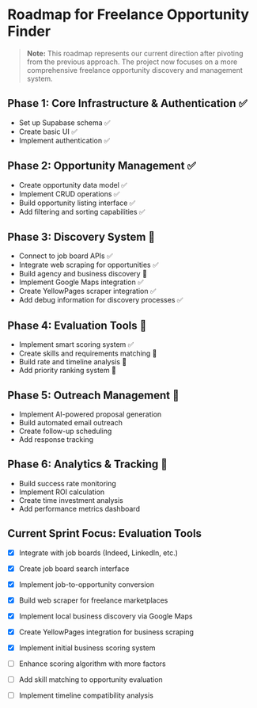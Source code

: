 
# Roadmap for Freelance Opportunity Finder

> **Note:** This roadmap represents our current direction after pivoting from the previous approach. The project now focuses on a more comprehensive freelance opportunity discovery and management system.

## **Phase 1: Core Infrastructure & Authentication ✅**
- Set up Supabase schema ✅
- Create basic UI ✅
- Implement authentication ✅

## **Phase 2: Opportunity Management ✅**
- Create opportunity data model ✅
- Implement CRUD operations ✅
- Build opportunity listing interface ✅
- Add filtering and sorting capabilities ✅

## **Phase 3: Discovery System 🔄**
- Connect to job board APIs ✅
- Integrate web scraping for opportunities ✅
- Build agency and business discovery 🔄
- Implement Google Maps integration ✅
- Create YellowPages scraper integration ✅
- Add debug information for discovery processes ✅

## **Phase 4: Evaluation Tools 🔄**
- Implement smart scoring system ✅
- Create skills and requirements matching 🔲
- Build rate and timeline analysis 🔲
- Add priority ranking system 🔲

## **Phase 5: Outreach Management 🔲**
- Implement AI-powered proposal generation
- Build automated email outreach
- Create follow-up scheduling
- Add response tracking

## **Phase 6: Analytics & Tracking 🔲**
- Build success rate monitoring
- Implement ROI calculation
- Create time investment analysis
- Add performance metrics dashboard

## **Current Sprint Focus: Evaluation Tools**
- [x] Integrate with job boards (Indeed, LinkedIn, etc.)
- [x] Create job board search interface
- [x] Implement job-to-opportunity conversion
- [x] Build web scraper for freelance marketplaces
- [x] Implement local business discovery via Google Maps
- [x] Create YellowPages integration for business scraping
- [x] Implement initial business scoring system
- [ ] Enhance scoring algorithm with more factors
- [ ] Add skill matching to opportunity evaluation
- [ ] Implement timeline compatibility analysis

